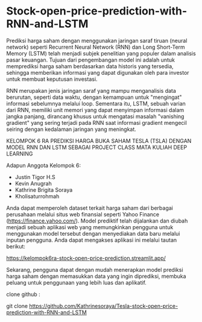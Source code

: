 # Stock-open-price-prediction-with-RNN-and-LSTM

Prediksi harga saham dengan menggunakan jaringan saraf tiruan (neural network) seperti Recurrent Neural Network (RNN) dan Long Short-Term Memory (LSTM) telah menjadi subjek penelitian yang populer dalam analisis pasar keuangan. Tujuan dari pengembangan model ini adalah untuk memprediksi harga saham berdasarkan data historis yang tersedia, sehingga memberikan informasi yang dapat digunakan oleh para investor untuk membuat keputusan investasi. 

RNN merupakan jenis jaringan saraf yang mampu menganalisis data berurutan, seperti data waktu, dengan kemampuan untuk "mengingat" informasi sebelumnya melalui loop. Sementara itu, LSTM, sebuah varian dari RNN, memiliki unit memori yang dapat menyimpan informasi dalam jangka panjang, dirancang khusus untuk mengatasi masalah "vanishing gradient" yang sering terjadi pada RNN saat informasi gradient mengecil seiring dengan kedalaman jaringan yang meningkat.

KELOMPOK 6 RA
PREDIKSI HARGA BUKA SAHAM TESLA (TSLA) DENGAN MODEL RNN DAN LSTM SEBAGAI PROJECT CLASS MATA KULIAH DEEP LEARNING

 Adapun Anggota Kelompok 6:
* Justin Tigor H.S
* Kevin Anugrah
* Kathrine Brigita Soraya             
* Kholisaturrohmah

Anda dapat memperoleh dataset terkait harga saham dari berbagai perusahaan melalui situs web finansial seperti Yahoo Finance (https://finance.yahoo.com/).
Model prediktif telah dijalankan dan diubah menjadi sebuah aplikasi web yang memungkinkan pengguna untuk menggunakan model tersebut dengan menyediakan data baru melalui inputan pengguna. Anda dapat mengakses aplikasi ini melalui tautan berikut: 

https://kelompok6ra-stock-open-price-prediction.streamlit.app/

Sekarang, pengguna dapat dengan mudah menerapkan model prediksi harga saham dengan memasukkan data yang ingin diprediksi, membuka peluang untuk penggunaan yang lebih luas dan aplikatif.

clone github :

git clone https://github.com/Kathrinesoraya/Tesla-stock-open-price-prediction-with-RNN-and-LSTM
